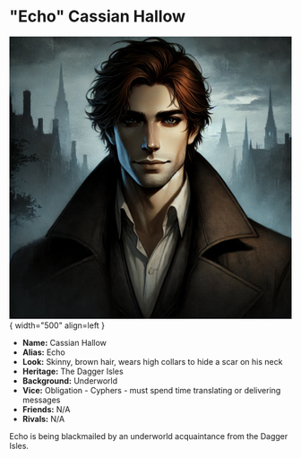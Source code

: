# "Echo" Cassian Hallow

![Echo Portrait](./echo.webp){ width="500" align=left }

- **Name:** Cassian Hallow
- **Alias:** Echo
- **Look:** Skinny, brown hair, wears high collars to hide a scar on his neck
- **Heritage:** The Dagger Isles
- **Background:** Underworld
- **Vice:** Obligation - Cyphers - must spend time translating or delivering messages
- **Friends:** N/A
- **Rivals:** N/A

Echo is being blackmailed by an underworld acquaintance from the Dagger Isles.
